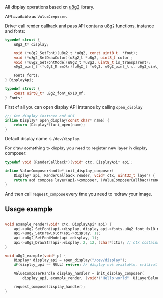 All display operations based on [u8g2](https://github.com/olikraus/u8g2) library.

API available as `ValueComposer`.

Driver call render callback and pass API contains u8g2 functions, instance and fonts:

```C
typedef struct {
    u8g2_t* display;

    void (*u8g2_SetFont)(u8g2_t *u8g2, const uint8_t  *font);
    void (*u8g2_SetDrawColor)(u8g2_t *u8g2, uint8_t color);
    void (*u8g2_SetFontMode)(u8g2_t *u8g2, uint8_t is_transparent);
    u8g2_uint_t (*u8g2_DrawStr)(u8g2_t *u8g2, u8g2_uint_t x, u8g2_uint_t y, const char *str);

    Fonts fonts;
} DisplayApi;

typedef struct {
    const uint8_t* u8g2_font_6x10_mf;
} Fonts;
```

First of all you can open display API instance by calling `open_display`

```C
/// Get display instance and API
inline Display* open_display(const char* name) {
    return (Display*)furi_open(name);
}
```

Default display name is `/dev/display`.

For draw something to display you need to register new layer in display composer:

```C
typedef void (RenderCallback*)(void* ctx, DisplayApi* api);

inline ValueComposerHandle* init_display_composer(
    Display* api, RenderCallback render, void* ctx, uint32_t layer) {
    return add_compose_layer(api->composer, (ValueComposerCallback)render, ctx, layer);
}
```

And then call `request_compose` every time you need to redraw your image.

## Usage example

```C

void example_render(void* ctx, DisplayApi* api) {
    api->u8g2_SetFont(api->display, display_api->fonts.u8g2_font_6x10_mf);
    api->u8g2_SetDrawColor(api->display, 1);
    api->u8g2_SetFontMode(api->display, 1);
    api->u8g2_DrawStr(api->display, 2, 12, (char*)ctx); // ctx contains some static text
}

void u8g2_example(void* p) {
    Display* display_api = open_display("/dev/display");
    if(display_api == NULL) return; // display not available, critical error

    ValueComposerHandle display_handler = init_display_composer(
        display_api, example_render, (void*)"Hello world", UiLayerBelowNotify);

    request_compose(display_handler);
}
```